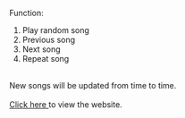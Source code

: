 Function:

1) Play random song
2) Previous song
3) Next song
4) Repeat song
<br/>
New songs will be updated from time to time.<br/><br/>
<a href="https://muqriqawiem.github.io/mp3-web-player/" target="_blank">Click here </a>to view the website.
